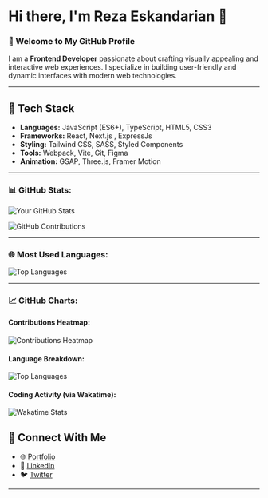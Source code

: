 # Hi there, I'm Reza Eskandarian 👋

### 🌟 Welcome to My GitHub Profile

I am a **Frontend Developer** passionate about crafting visually appealing and interactive web experiences. I specialize in building user-friendly and dynamic interfaces with modern web technologies.

---

## 🚀 Tech Stack
- **Languages:** JavaScript (ES6+), TypeScript, HTML5, CSS3
- **Frameworks:** React, Next.js , ExpressJs
- **Styling:** Tailwind CSS, SASS, Styled Components
- **Tools:** Webpack, Vite, Git, Figma
- **Animation:** GSAP, Three.js, Framer Motion



---

### 📊 GitHub Stats:
![Your GitHub Stats](https://github-readme-stats.vercel.app/api?username=rezaeskandarian&show_icons=true&theme=radical)

![GitHub Contributions](https://github-readme-streak-stats.herokuapp.com/?user=rezaeskandarian&theme=radical)

---

### 🌐 Most Used Languages:
![Top Languages](https://github-readme-stats.vercel.app/api/top-langs/?username=rezaeskandarian&layout=compact&theme=radical)

---

### 📈 GitHub Charts:
#### Contributions Heatmap:
![Contributions Heatmap](https://github-contributions.vercel.app/api/v1/rezaeskandarian)

#### Language Breakdown:
![Top Languages](https://github-readme-stats.vercel.app/api/top-langs/?username=rezaeskandarian&layout=compact&theme=radical)

#### Coding Activity (via Wakatime):
![Wakatime Stats](https://github-readme-stats.vercel.app/api/wakatime?username=yourusername&theme=radical)

## 🔗 Connect With Me
- 🌐 [Portfolio](https://your-portfolio-link.com)
- 💼 [LinkedIn](https://linkedin.com/in/your-profile)
- 🐦 [Twitter](https://twitter.com/your-profile)

---



